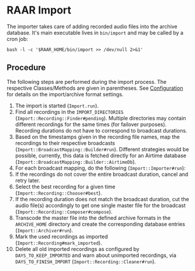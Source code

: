 # RAAR Import

The importer takes care of adding recorded audio files into the archive database.
It's main executable lives in `bin/import` and may be called by a cron job:

    bash -l -c '$RAAR_HOME/bin/import >> /dev/null 2>&1'

## Procedure

The following steps are performed during the import process. The respective Classes/Methods are given in parentheses. See [Configuration](configuration.md) for details on the import/archive format settings.

1. The import is started (`Import.run`).
1. Find all recordings in the `IMPORT_DIRECTORIES` (`Import::Recording::Finder#pending`). Multiple directories may contain different recordings for the same times (for failover purposes). Recording durations do not have to correspond to broadcast durations.
1. Based on the timestamps given in the recording file names, map the recordings to their respective broadcasts (`Import::BroadcastMapping::Builder#run`). Different strategies would be possible, currently, this data is fetched directly for an Airtime database (`Import::BroadcastMapping::Builder::AirtimeDb`).
1. For each broadcast mapping, do the following (`Import::Importer#run`):
1. If the recordings do not cover the entire broadcast duration, cancel and retry later.
1. Select the best recording for a given time (`Import::Recording::Chooser#best`).
1. If the recording duration does not match the broadcast duration, cut the audio file(s) accordingly to get one single master file for the broadcast (`Import::Recording::Composer#compose`).
1. Transcode the master file into the defined archive formats in the `ARCHIVE_HOME` directory and create the corresponding database entries (`Import::Archiver#run`).
1. Mark the used recordings as imported (`Import::Recording#mark_imported`).
1. Delete all old imported recordings as configured by `DAYS_TO_KEEP_IMPORTED` and warn about unimported recordings, via `DAYS_TO_FINISH_IMPORT` (`Import::Recording::Cleaner#run`).
